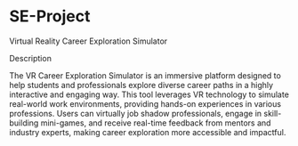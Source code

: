 # SE-Project

Virtual Reality Career Exploration Simulator

Description

The VR Career Exploration Simulator is an immersive platform designed to help
students and professionals explore diverse career paths in a highly interactive and
engaging way. This tool leverages VR technology to simulate real-world work
environments, providing hands-on experiences in various professions. Users can
virtually job shadow professionals, engage in skill-building mini-games, and receive
real-time feedback from mentors and industry experts, making career exploration
more accessible and impactful.
